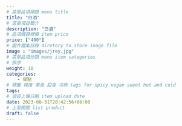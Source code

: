 ```yaml
---
# 菜單品項標題 menu title 
title: "白酒"
# 菜單項目簡介 
description: "白酒"
# 品項價錢標價 item price 
price: ["400"]
# 圖片檔案目錄 diretory to store image file
image : "images/jrey.jpg"
# 菜單品項分類 menu item categories 
# 排序
weight: 10
categories: 
    - 餐點
# 標籤 辣度 素食 甜食 冷熱 tags for spicy vegan sweet hot and cold 
tags: 
# 項目上傳日期 item upload date 
date: 2023-08-31T20:42:56+08:00
# 上架開關 list product 
draft: false
---
```

